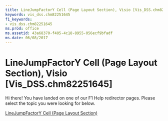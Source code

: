 ```yaml
---
title: LineJumpFactorY Cell (Page Layout Section), Visio [Vis_DSS.chm82251645]
keywords: vis_dss.chm82251645
f1_keywords:
- vis_dss.chm82251645
ms.prod: office
ms.assetid: 43a68370-f405-4c18-8955-056ecf9bfadf
ms.date: 06/08/2017
---
```



# LineJumpFactorY Cell (Page Layout Section), Visio [Vis_DSS.chm82251645]

Hi there! You have landed on one of our F1 Help redirector pages. Please select the topic you were looking for below.

[LineJumpFactorY Cell (Page Layout Section)](http://msdn.microsoft.com/library/5a14be0d-9e3c-23c4-7782-bda5470d1243%28Office.15%29.aspx)

